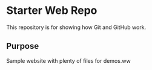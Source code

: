 # Starter Web Repo

This repository is for showing how Git and GitHub work.

## Purpose

Sample website with plenty of files for demos.ww